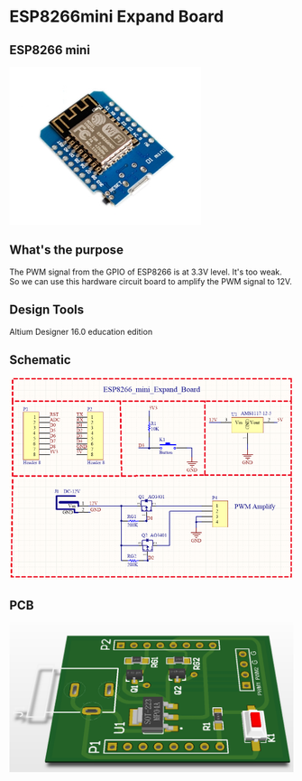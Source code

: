 # ESP8266mini Expand Board

## ESP8266 mini 
![](https://github.com/Oslomayor/Markdown-Imglib/blob/master/Imgs/esp8266-mini.png?raw=true)

## What's the purpose
The PWM signal from the GPIO of ESP8266 is at 3.3V level. It's too weak. So we can use this hardware circuit board to amplify the PWM signal to 12V.  

## Design Tools
Altium Designer 16.0 education edition  

## Schematic
![](https://github.com/Oslomayor/Markdown-Imglib/blob/master/Imgs/esp8266-mini-expand-board-schematic.png?raw=true)  

## PCB  
![](https://github.com/Oslomayor/Markdown-Imglib/blob/master/Imgs/esp8266-mini-expand-board-pcb.png?raw=true)  
